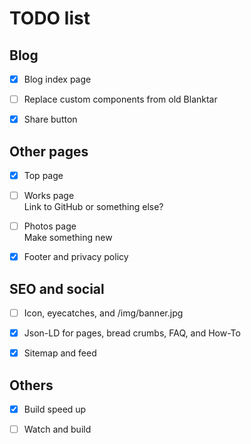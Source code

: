 # TODO list

## Blog

- [x] Blog index page

- [ ] Replace custom components from old Blanktar

- [x] Share button

## Other pages

- [x] Top page

- [ ] Works page  
  Link to GitHub or something else?

- [ ] Photos page  
  Make something new

- [x] Footer and privacy policy

## SEO and social

- [ ] Icon, eyecatches, and /img/banner.jpg

- [x] Json-LD for pages, bread crumbs, FAQ, and How-To

- [x] Sitemap and feed

## Others

- [x] Build speed up

- [ ] Watch and build

